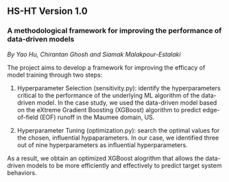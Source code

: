## HS-HT Version 1.0

### A methodological framework for improving the performance of data-driven models
*By Yao Hu, Chirantan Ghosh and Siamak Malakpour-Estalaki* 

The project aims to develop a framework for improving the efficacy of model training through two steps:

1. Hyperparameter Selection (sensitivity.py): identify the hyperparameters critical to the performance of the underlying ML algorithm of the data-driven model. In the case study, we used the data-driven model based on the eXtreme Gradient Boosting (XGBoost) algorithm to predict edge-of-field (EOF) runoff in the Maumee domain, US. 

2. Hyperparameter Tuning (optimization.py): search the optimal values for the chosen, influential hypaparameters. In our case, we identified three out of nine hyperparameters as influential hyperparameters.

As a result, we obtain an optimized XGBoost alogrithm that allows the data-driven models to be more efficiently and effectively to predict target system behaviors.

  
  
